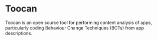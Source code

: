 # Toocan
Toocan is an open source tool for performing content analysis of apps, particularly coding Behaviour Change Techniques (BCTs) from app descriptions.
